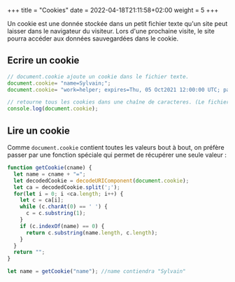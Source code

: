 +++
title = "Cookies"
date =  2022-04-18T21:11:58+02:00
weight = 5
+++

Un cookie est une donnée stockée dans un petit fichier texte qu'un site peut laisser dans le navigateur du visiteur.
Lors d'une prochaine visite, le site pourra accéder aux données sauvegardées dans le cookie.

## Ecrire un cookie

```js
// document.cookie ajoute un cookie dans le fichier texte.
document.cookie= "name=Sylvain;";
document.cookie= "work=helper; expires=Thu, 05 Oct2021 12:00:00 UTC; path=/;";

// retourne tous les cookies dans une chaîne de caracteres. (Le fichier texte complet)
console.log(document.cookie);
```

## Lire un cookie

Comme `document.cookie` contient toutes les valeurs bout à bout, on préfère passer par une fonction spéciale qui permet de récupérer une seule valeur :

```js
function getCookie(cname) {
  let name = cname + "=";
  let decodedCookie = decodeURIComponent(document.cookie);
  let ca = decodedCookie.split(';');
  for(let i = 0; i <ca.length; i++) {
    let c = ca[i];
    while (c.charAt(0) == ' ') {
      c = c.substring(1);
    }
    if (c.indexOf(name) == 0) {
      return c.substring(name.length, c.length);
    }
  }
  return "";
}

let name = getCookie("name"); //name contiendra "Sylvain"

```